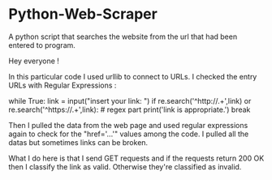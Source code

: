 # Python-Web-Scraper
A python script that searches the website from the url that had been entered to program.

Hey everyone ! 

In this particular code I used urllib to connect to URLs. 
I checked the entry URLs with Regular Expressions :

while True:
    link = input("insert your link: ")
    if re.search('^http://.+',link) or re.search('^https://.+',link): # regex part
        print('link is appropriate.')
        break
        
        
Then I pulled the data from the web page and used regular expressions again to check for the 
"href='...'" values among the code. I pulled all the datas but sometimes links can be broken.

What I do here is that I send GET requests and if the requests return 200 OK then I classify the link 
as valid. Otherwise they're classified as invalid.



